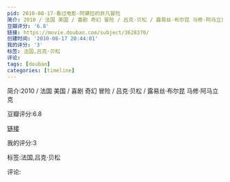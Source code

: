 ```yaml
---
pid: 2010-08-17-看过电影-阿黛拉的非凡冒险
简介: 2010 / 法国 美国 / 喜剧 奇幻 冒险 / 吕克·贝松 / 露易丝·布尔昆 马修·阿马立克
豆瓣评分: '6.8'
链接: https://movie.douban.com/subject/3628370/
创建时间: '2010-08-17 20:44:01'
我的评分: '3'
标签: 法国,吕克·贝松
评论:
tags: [douban]
categories: [timeline]
---
```

简介:2010 / 法国 美国 / 喜剧 奇幻 冒险 / 吕克·贝松 / 露易丝·布尔昆 马修·阿马立克

豆瓣评分:6.8

[链接](https://movie.douban.com/subject/3628370/)

我的评分:3

标签:法国,吕克·贝松

评论:

